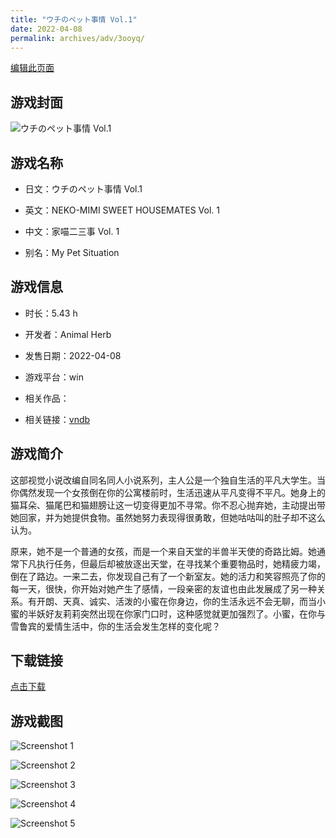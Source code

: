 ```yaml
---
title: "ウチのペット事情 Vol.1"
date: 2022-04-08
permalink: archives/adv/3ooyq/
---
```

[编辑此页面](https://github.com/ACG-3/ADV3-source/blob/main/source/_posts/%E3%82%A6%E3%83%81%E3%81%AE%E3%83%9A%E3%83%83%E3%83%88%E4%BA%8B%E6%83%85%20Vol.1.md)

## 游戏封面

![ウチのペット事情 Vol.1](https://pan.timero.xyz/d/onedrive/img_lib_001/%E3%82%A6%E3%83%81%E3%81%AE%E3%83%9A%E3%83%83%E3%83%88%E4%BA%8B%E6%83%85%20Vol.1_cover.avif)


## 游戏名称

- 日文：ウチのペット事情 Vol.1
- 英文：NEKO-MIMI SWEET HOUSEMATES Vol. 1
- 中文：家喵二三事 Vol. 1

- 别名：My Pet Situation


## 游戏信息

- 时长：5.43 h
- 开发者：Animal Herb
- 发售日期：2022-04-08
- 游戏平台：win
- 相关作品：

- 相关链接：[vndb](https://vndb.org/v34004)


## 游戏简介

这部视觉小说改编自同名同人小说系列，主人公是一个独自生活的平凡大学生。当你偶然发现一个女孩倒在你的公寓楼前时，生活迅速从平凡变得不平凡。她身上的猫耳朵、猫尾巴和猫翅膀让这一切变得更加不寻常。你不忍心抛弃她，主动提出带她回家，并为她提供食物。虽然她努力表现得很勇敢，但她咕咕叫的肚子却不这么认为。

原来，她不是一个普通的女孩，而是一个来自天堂的半兽半天使的奇路比姆。她通常下凡执行任务，但最后却被放逐出天堂，在寻找某个重要物品时，她精疲力竭，倒在了路边。一来二去，你发现自己有了一个新室友。她的活力和笑容照亮了你的每一天，很快，你开始对她产生了感情，一段亲密的友谊也由此发展成了另一种关系。有开朗、天真、诚实、活泼的小蜜在你身边，你的生活永远不会无聊，而当小蜜的半妖好友莉莉突然出现在你家门口时，这种感觉就更加强烈了。小蜜，在你与雪鲁宾的爱情生活中，你的生活会发生怎样的变化呢？




## 下载链接

[点击下载](https://pan.timero.xyz/onedrive/adv_lib_001/%E3%82%A6%E3%83%81%E3%81%AE%E3%83%9A%E3%83%83%E3%83%88%E4%BA%8B%E6%83%85%20Vol.1)


## 游戏截图


![Screenshot 1](https://pan.timero.xyz/d/onedrive/img_lib_001/%E3%82%A6%E3%83%81%E3%81%AE%E3%83%9A%E3%83%83%E3%83%88%E4%BA%8B%E6%83%85%20Vol.1_Screenshot_1.avif)

![Screenshot 2](https://pan.timero.xyz/d/onedrive/img_lib_001/%E3%82%A6%E3%83%81%E3%81%AE%E3%83%9A%E3%83%83%E3%83%88%E4%BA%8B%E6%83%85%20Vol.1_Screenshot_2.avif)

![Screenshot 3](https://pan.timero.xyz/d/onedrive/img_lib_001/%E3%82%A6%E3%83%81%E3%81%AE%E3%83%9A%E3%83%83%E3%83%88%E4%BA%8B%E6%83%85%20Vol.1_Screenshot_3.avif)

![Screenshot 4](https://pan.timero.xyz/d/onedrive/img_lib_001/%E3%82%A6%E3%83%81%E3%81%AE%E3%83%9A%E3%83%83%E3%83%88%E4%BA%8B%E6%83%85%20Vol.1_Screenshot_4.avif)

![Screenshot 5](https://pan.timero.xyz/d/onedrive/img_lib_001/%E3%82%A6%E3%83%81%E3%81%AE%E3%83%9A%E3%83%83%E3%83%88%E4%BA%8B%E6%83%85%20Vol.1_Screenshot_5.avif)

